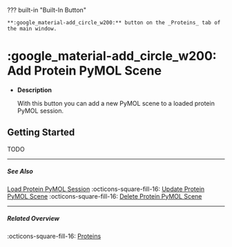 ??? built-in "Built-In Button"

    **:google_material-add_circle_w200:** button on the _Proteins_ tab of the main window.

# :google_material-add_circle_w200: Add Protein PyMOL Scene
<div class="grid cards" markdown>

-   __Description__

     With this button you can add a new PyMOL scene to a loaded protein PyMOL session.

</div>

## Getting Started
TODO

---

##### See Also
[Load Protein PyMOL Session](protein_load_session.md) :octicons-square-fill-16: [Update Protein PyMOL Scene](protein_update_scene.md) :octicons-square-fill-16: [Delete Protein PyMOL Scene](protein_delete_scene.md)

---

##### Related Overview
:octicons-square-fill-16: [Proteins](index.md)
